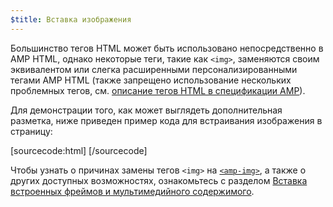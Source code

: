 ```yaml
---
$title: Вставка изображения
---
```


Большинство тегов HTML может быть использовано непосредственно в AMP HTML, однако некоторые теги, такие как `<img>`, заменяются своим эквивалентом или слегка расширенными персонализированными тегами AMP HTML (также запрещено использование нескольких проблемных тегов, см. [описание тегов HTML в спецификации AMP](../../../../documentation/guides-and-tutorials/learn/spec/amphtml.md)).

Для демонстрации того, как может выглядеть дополнительная разметка, ниже приведен пример кода для встраивания изображения в страницу:

[sourcecode:html]
<amp-img src="welcome.jpg" alt="Welcome" height="400" width="800"></amp-img>
[/sourcecode]

Чтобы узнать о причинах замены тегов `<img>` на [`<amp-img>`](../../../../documentation/components/reference/amp-img.md), а также о других доступных возможностях, ознакомьтесь с разделом [Вставка встроенных фреймов и мультимедийного содержимого](../../../../documentation/guides-and-tutorials/develop/media_iframes_3p/index.md).
